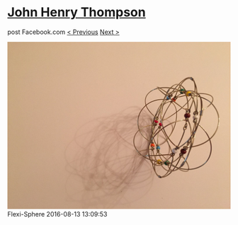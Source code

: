 # [John Henry Thompson](../README.md)
post Facebook.com
[< Previous](2016-08-13-5.md) [Next >](2016-08-13-7.md)

[![](../media/2016-08-13/Flexi-Sphere-5.jpg)](../README.md)
Flexi-Sphere
2016-08-13 13:09:53